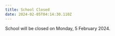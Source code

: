 ```yaml
---
title: School Closed
date: 2024-02-05T04:14:30.110Z
---
```

School will be closed on Monday, 5 February 2024.